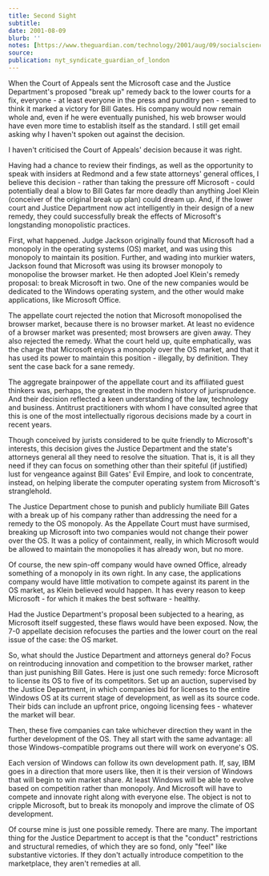 ```yaml
---
title: Second Sight
subtitle: 
date: 2001-08-09
blurb: ''
notes: [https://www.theguardian.com/technology/2001/aug/09/socialsciences.onlinesupplement](https://www.theguardian.com/technology/2001/aug/09/socialsciences.onlinesupplement https://www.theguardian.com/technology/2001/aug/09/socialsciences.onlinesupplement)
source: 
publication: nyt_syndicate_guardian_of_london
---
```


When the Court of Appeals sent the Microsoft case and the Justice Department's proposed "break up" remedy back to the lower courts for a fix, everyone - at least everyone in the press and punditry pen - seemed to think it marked a victory for Bill Gates. His company would now remain whole and, even if he were eventually punished, his web browser would have even more time to establish itself as the standard. I still get email asking why I haven't spoken out against the decision.

I haven't criticised the Court of Appeals' decision because it was right.

Having had a chance to review their findings, as well as the opportunity to speak with insiders at Redmond and a few state attorneys' general offices, I believe this decision - rather than taking the pressure off Microsoft - could potentially deal a blow to Bill Gates far more deadly than anything Joel Klein (conceiver of the original break up plan) could dream up. And, if the lower court and Justice Department now act intelligently in their design of a new remedy, they could successfully break the effects of Microsoft's longstanding monopolistic practices.

First, what happened. Judge Jackson originally found that Microsoft had a monopoly in the operating systems (OS) market, and was using this monopoly to maintain its position. Further, and wading into murkier waters, Jackson found that Microsoft was using its browser monopoly to monopolise the browser market. He then adopted Joel Klein's remedy proposal: to break Microsoft in two. One of the new companies would be dedicated to the Windows operating system, and the other would make applications, like Microsoft Office.

The appellate court rejected the notion that Microsoft monopolised the browser market, because there is no browser market. At least no evidence of a browser market was presented; most browsers are given away. They also rejected the remedy. What the court held up, quite emphatically, was the charge that Microsoft enjoys a monopoly over the OS market, and that it has used its power to maintain this position - illegally, by definition. They sent the case back for a sane remedy.

The aggregate brainpower of the appellate court and its affiliated guest thinkers was, perhaps, the greatest in the modern history of jurisprudence. And their decision reflected a keen understanding of the law, technology and business. Antitrust practitioners with whom I have consulted agree that this is one of the most intellectually rigorous decisions made by a court in recent years.

Though conceived by jurists considered to be quite friendly to Microsoft's interests, this decision gives the Justice Department and the state's attorneys general all they need to resolve the situation. That is, it is all they need if they can focus on something other than their spiteful (if justified) lust for vengeance against Bill Gates' Evil Empire, and look to concentrate, instead, on helping liberate the computer operating system from Microsoft's stranglehold.

The Justice Department chose to punish and publicly humiliate Bill Gates with a break up of his company rather than addressing the need for a remedy to the OS monopoly. As the Appellate Court must have surmised, breaking up Microsoft into two companies would not change their power over the OS. It was a policy of containment, really, in which Microsoft would be allowed to maintain the monopolies it has already won, but no more.

Of course, the new spin-off company would have owned Office, already something of a monopoly in its own right. In any case, the applications company would have little motivation to compete against its parent in the OS market, as Klein believed would happen. It has every reason to keep Microsoft - for which it makes the best software - healthy.

Had the Justice Department's proposal been subjected to a hearing, as Microsoft itself suggested, these flaws would have been exposed. Now, the 7-0 appellate decision refocuses the parties and the lower court on the real issue of the case: the OS market.

So, what should the Justice Department and attorneys general do? Focus on reintroducing innovation and competition to the browser market, rather than just punishing Bill Gates. Here is just one such remedy: force Microsoft to license its OS to five of its competitors. Set up an auction, supervised by the Justice Department, in which companies bid for licenses to the entire Windows OS at its current stage of development, as well as its source code. Their bids can include an upfront price, ongoing licensing fees - whatever the market will bear.

Then, these five companies can take whichever direction they want in the further development of the OS. They all start with the same advantage: all those Windows-compatible programs out there will work on everyone's OS.

Each version of Windows can follow its own development path. If, say, IBM goes in a direction that more users like, then it is their version of Windows that will begin to win market share. At least Windows will be able to evolve based on competition rather than monopoly. And Microsoft will have to compete and innovate right along with everyone else. The object is not to cripple Microsoft, but to break its monopoly and improve the climate of OS development.

Of course mine is just one possible remedy. There are many. The important thing for the Justice Department to accept is that the "conduct" restrictions and structural remedies, of which they are so fond, only "feel" like substantive victories. If they don't actually introduce competition to the marketplace, they aren't remedies at all.

